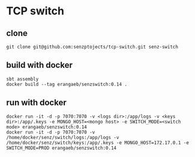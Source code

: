 # TCP switch

## clone

```
git clone git@github.com:senzptojects/tcp-switch.git senz-switch
```

## build with docker

```
sbt assembly  
docker build --tag erangaeb/senzswitch:0.14 .  
```

## run with docker

```
docker run -it -d -p 7070:7070 -v <logs dir>:/app/logs -v <keys dir>:/app/.keys -e MONGO_HOST=<mongo host> -e SWITCH_MODE=<switch mode> erangaeb/senzswitch:0.14
docker run -it -d -p 7070:7070 -v /home/docker/senz/switch/logs:/app/logs -v /home/docker/senz/switch/keys:/app/.keys -e MONGO_HOST=172.17.0.1 -e SWITCH_MODE=PROD erangaeb/senzswitch:0.14
```

